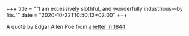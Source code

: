 +++
title = "“I am excessively slothful, and wonderfully industrious—by fits.”"
date = "2020-10-22T10:50:12+02:00"
+++

A quote by Edgar Allen Poe from [a letter in 1844][letter].

[letter]: https://www.eapoe.org/works/letters/p4407020.htm

